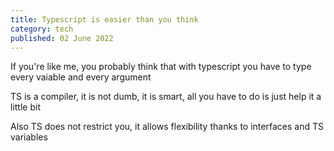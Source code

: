 ```yaml
---
title: Typescript is easier than you think
category: tech
published: 02 June 2022
---
```


If you're like me, you probably think that with typescript you have to type every vaiable and every argument

TS is a compiler, it is not dumb, it is smart, all you have to do is just help it a little bit

Also TS does not restrict you, it allows flexibility thanks to interfaces and TS variables 



